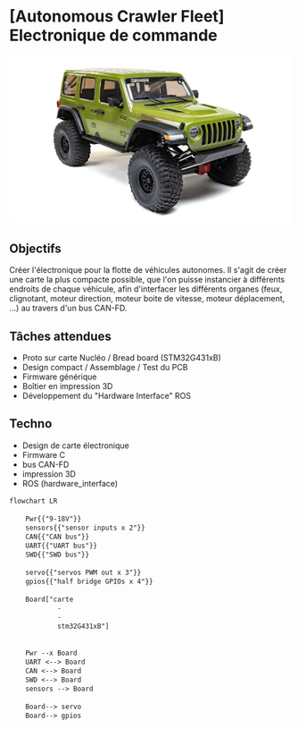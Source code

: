 # [Autonomous Crawler Fleet] Electronique de commande

![Crawler](img/Crawler.png)

## Objectifs

Créer l'électronique pour la flotte de véhicules autonomes. Il s'agit de créer une carte la plus compacte possible, que l'on puisse instancier à différents endroits de chaque véhicule, afin d'interfacer les différents organes (feux, clignotant, moteur direction, moteur boite de vitesse, moteur déplacement, ...) au travers d'un bus CAN-FD.


## Tâches attendues
- Proto sur carte Nucléo / Bread board (STM32G431xB)
- Design compact / Assemblage / Test du PCB
- Firmware générique
- Boîtier en impression 3D
- Développement du "Hardware Interface" ROS

## Techno
- Design de carte électronique
- Firmware C
- bus CAN-FD
- impression 3D
- ROS (hardware_interface)

```mermaid
flowchart LR

    Pwr{{"9-18V"}}
    sensors{{"sensor inputs x 2"}}
    CAN{{"CAN bus"}}
    UART{{"UART bus"}}
    SWD{{"SWD bus"}}

    servo{{"servos PWM out x 3"}}
    gpios{{"half bridge GPIOs x 4"}}

    Board["carte
            -
            -
            stm32G431xB"]


    Pwr --x Board
    UART <--> Board
    CAN <--> Board
    SWD <--> Board
    sensors --> Board

    Board--> servo
    Board--> gpios
```


